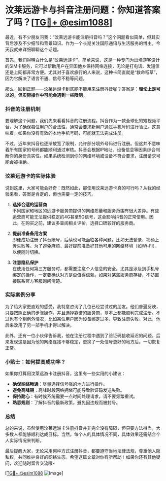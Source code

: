 # 汶莱远游卡与抖音注册问题：你知道答案了吗？[[TG💪+ @esim1088](https://t.me/s/esim1088)]

最近，有不少朋友问我：“汶莱远游卡能注册抖音吗？”这个问题看似简单，但其实背后涉及不少细节和背景知识。作为一个长期关注国际通讯与生活服务的博主，今天我就来详细聊聊这个话题。

首先，我们得明白什么是“汶莱远游卡”。简单来说，这是一种专门为出境游客设计的SIM卡服务，它可以帮助用户在异国他乡保持网络连接，无论是打电话、发短信还是上网都非常方便。尤其对于喜欢旅行的人来说，这种卡简直就是“救命稻草”，因为它解决了语言不通、信号不稳等问题。

那么，回到正题——汶莱远游卡到底能不能用来注册抖音呢？答案是：**理论上是可以的，但实际操作中可能会遇到一些限制**。

### 抖音的注册机制

要理解这个问题，我们先来看看抖音的注册流程。抖音作为一款全球化的短视频平台，为了确保每位用户的合法性，通常会要求新用户通过手机号码进行验证。这意味着，如果你没有有效的本地手机号码，可能就无法完成注册。

不过，近年来抖音也逐渐放宽了限制，允许部分境外号码进行注册。但这并不意味着所有国家的号码都能顺利通过审核。抖音会根据IP地址、设备信息等因素综合判断你的身份真实性。如果系统检测到你的网络环境或设备不符合要求，注册请求可能会被拒绝。

### 汶莱远游卡的实际体验

说到这里，大家可能会好奇：既然如此，那使用汶莱远游卡真的可行吗？从我的经验来看，答案是肯定的，但也需要一定的技巧。

1. **选择合适的运营商**  
   不同国家和地区的远游卡服务商提供的网络质量和服务范围有很大差异。有些运营商可能无法提供稳定的4G甚至5G信号，这会影响抖音的正常使用。因此，在购买之前，建议多查阅相关评价，选择口碑较好的服务商。

2. **提前准备备用方案**  
   即便成功注册了抖音账号，后续也可能面临各种问题，比如无法登录、视频上传失败等。为了避免麻烦，最好提前准备好其他可用的网络环境（如Wi-Fi），以便随时切换。

3. **注意隐私保护**  
   在使用任何第三方服务时，都需要注意个人信息的安全。尤其是涉及到手机号绑定的操作，一定要确认对方是否值得信赖。如果对某些服务商存疑，不妨直接联系官方客服询问清楚。

### 实际案例分享

为了给大家更直观的感受，我特意咨询了几位已经尝试过的朋友。他们普遍反映，只要按照正确的步骤操作，并且选择靠谱的服务商，基本上都能顺利完成注册。不过也有个别例外情况，比如某位用户因为设备绑定过多，导致注册失败。对此，他后来改用了另一部手机才得以解决。

此外，还有一位小伙伴告诉我，他在注册过程中遇到了验证码接收延迟的问题。后来发现这是因为他的网络连接不够稳定，更换了一处信号更好的地方后，一切恢复正常。

### 小贴士：如何提高成功率？

如果你打算用汶莱远游卡注册抖音，这里有一些实用的小建议：

- **确保网络畅通**：尽量选择信号强的地方进行操作。
- **避免高峰期**：高峰时段网络拥堵可能导致验证码发送失败。
- **保持耐心**：有时候系统需要一点时间处理请求，请不要频繁重试。
- **熟悉规则**：了解抖音的最新政策，避免因违规而被封号。

### 总结

总的来说，虽然使用汶莱远游卡注册抖音并非完全没有障碍，但只要方法得当，大多数人都能够顺利达成目标。当然，每个人的具体情况不同，具体效果还需结合个人实际情况来判断。

最后提醒大家，无论采用何种方式注册抖音，都要遵守当地法律法规，尊重他人隐私权，共同维护良好的网络生态。希望这篇文章对你有所帮助！如果你还有其他疑问，欢迎随时留言交流哦~

[[TG💪+ @esim1088](https://t.me/s/esim1088) ![Image](https://i.postimg.cc/4NQfJmqS/Snipaste-2025-05-13-00-14-12.png)]
